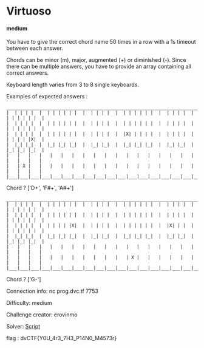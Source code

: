 # Virtuoso

#### medium

You have to give the correct chord name 50 times in a row with a 1s timeout between each answer.

Chords can be minor (m), major, augmented (+) or diminished (-). Since there can be multiple answers, you have to provide an array containing all correct answers.

Keyboard length varies from 3 to 8 single keyboards.

Examples of expected answers :

```
_____________________________________________________________________________________
|  | | | |  |  | | | | | |  |  | | | |  |  | | | | | |  |  | | | |  |  | | | | | |  |
|  | | | |  |  | | | | | |  |  | | | |  |  | | | | | |  |  | | | |  |  | | | | | |  |
|  | | | |  |  | | | | | |  |  | | | |  |  |X| | | | |  |  | | | |  |  | | | | |X|  |
|  |_| |_|  |  |_| |_| |_|  |  |_| |_|  |  |_| |_| |_|  |  |_| |_|  |  |_| |_| |_|  |
|   |   |   |   |   |   |   |   |   |   |   |   |   |   |   |   |   |   |   |   |   |
|   | X |   |   |   |   |   |   |   |   |   |   |   |   |   |   |   |   |   |   |   |
|___|___|___|___|___|___|___|___|___|___|___|___|___|___|___|___|___|___|___|___|___|
```
Chord ?
['D+', 'F#+', 'A#+']

```
_____________________________________________________________________________________
|  | | | |  |  | | | | | |  |  | | | |  |  | | | | | |  |  | | | |  |  | | | | | |  |
|  | | | |  |  | | | | | |  |  | | | |  |  | | | | | |  |  | | | |  |  | | | | | |  |
|  | | | |  |  | | | | |X|  |  | | | |  |  | | | | | |  |  |X| | |  |  | | | | | |  |
|  |_| |_|  |  |_| |_| |_|  |  |_| |_|  |  |_| |_| |_|  |  |_| |_|  |  |_| |_| |_|  |
|   |   |   |   |   |   |   |   |   |   |   |   |   |   |   |   |   |   |   |   |   |
|   |   |   |   |   |   |   |   |   |   |   | X |   |   |   |   |   |   |   |   |   |
|___|___|___|___|___|___|___|___|___|___|___|___|___|___|___|___|___|___|___|___|___|
```
Chord ?
['G-']

Connection info: nc prog.dvc.tf 7753

Difficulty: medium

Challenge creator: erovinmo

Solver: [Script](virtuozzo_solver.py)

flag : dvCTF{Y0U_4r3_7H3_P14N0_M4573r}
